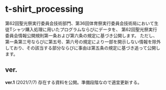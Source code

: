 # t-shirt_processing
第62回聖光祭実行委員会技術部門、第36回体育祭実行委員会技術局において生徒Tシャツ購入処理に用いたプログラムならびにデータを、 第62回聖光祭実行委員会情報公開規則第一条および第六条の規定に基づき公開します。
ただし、第一条第三号ならびに第五号、第六号の規定により一部を開示しない情報を除外しており、その該当する部分ならびに事由は第五条の規定に基づき追って公開します。

## ver.
**ver.1** (2021/7/7) 存在する資料を公開。準備段階なので適宜更新する。
